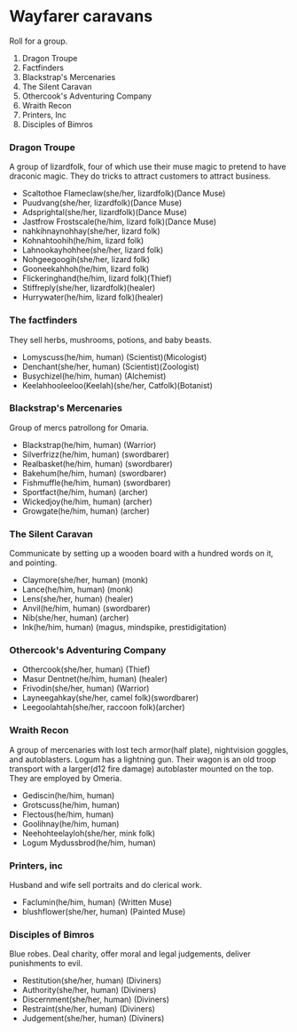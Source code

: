 # Wayfarer caravans
Roll for a group.
1. Dragon Troupe
2. Factfinders
3. Blackstrap's Mercenaries
4. The Silent Caravan
5. Othercook's Adventuring Company
6. Wraith Recon
7. Printers, Inc
8. Disciples of Bimros

### Dragon Troupe
A group of lizardfolk, four of which use their muse magic to pretend to have draconic magic. They do tricks to attract customers to attract business.

- Scaltothoe Flameclaw(she/her, lizardfolk)(Dance Muse)
- Puudvang(she/her, lizardfolk)(Dance Muse)
- Adsprightal(she/her, lizardfolk)(Dance Muse)
- Jastfrow  Frostscale(he/him, lizard folk)(Dance Muse)
- nahkihnaynohhay(she/her, lizard folk)
- Kohnahtoohih(he/him, lizard folk)
- Lahnookayhohhee(she/her, lizard folk)
- Nohgeegoogih(she/her, lizard folk)
- Gooneekahhoh(he/him, lizard folk)
- Flickeringhand(he/him, lizard folk)(Thief)
- Stiffreply(she/her, lizardfolk)(healer)
- Hurrywater(he/him, lizard folk)(healer)

### The factfinders
They sell herbs, mushrooms, potions, and baby beasts.
- Lomyscuss(he/him, human) (Scientist)(Micologist)
- Denchant(she/her, human) (Scientist)(Zoologist)
- Busychizel(he/him, human) (Alchemist)
- Keelahhooleeloo(Keelah)(she/her, Catfolk)(Botanist)

### Blackstrap's Mercenaries
Group of mercs patrollong for Omaria.
- Blackstrap(he/him, human) (Warrior)
- Silverfrizz(he/him, human) (swordbarer)
- Realbasket(he/him, human) (swordbarer)
- Bakehum(he/him, human) (swordbarer)
- Fishmuffle(he/him, human) (swordbarer)
- Sportfact(he/him, human) (archer)
- Wickedjoy(he/him, human) (archer)
- Growgate(he/him, human) (archer)

### The Silent Caravan
Communicate by setting up a wooden board with a hundred words on it, and pointing.
- Claymore(she/her, human) (monk)
- Lance(he/him, human) (monk)
- Lens(she/her, human) (healer)
- Anvil(he/him, human) (swordbarer)
- Nib(she/her, human) (archer)
- Ink(he/him, human) (magus, mindspike, prestidigitation)

### Othercook's Adventuring Company
- Othercook(she/her, human) (Thief)
- Masur Dentnet(he/him, human) (healer)
- Frivodin(she/her, human)  (Warrior)
- Layneegahkay(she/her, camel folk)(swordbarer)
- Leegoolahtah(she/her, raccoon folk)(archer)

### Wraith Recon
A group of mercenaries with lost tech armor(half plate), nightvision goggles, and autoblasters. Logum has a lightning gun. Their wagon is an old troop transport with a larger(d12 fire damage) autoblaster mounted on the top. They are employed by Omeria.
- Gediscin(he/him, human) 
- Grotscuss(he/him, human) 
- Flectous(he/him, human) 
- Goolihnay(he/him, human) 
- Neehohteelayloh(she/her, mink folk)
- Logum Mydussbrod(he/him, human) 

### Printers, inc
Husband and wife sell portraits and do clerical work.
- Faclumin(he/him, human) (Written Muse)
- blushflower(she/her, human) (Painted Muse)

### Disciples of Bimros
Blue robes. Deal charity, offer moral and legal judgements, deliver punishments to evil.
- Restitution(she/her, human) (Diviners)
- Authority(she/her, human) (Diviners)
- Discernment(she/her, human) (Diviners)
- Restraint(she/her, human) (Diviners)
- Judgement(she/her, human) (Diviners)